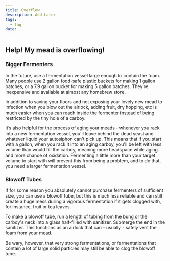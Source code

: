 ```yaml
---
title: Overflow
description: Add Later
tags:
  - faq
date:
---
```


## Help! My mead is overflowing!

### Bigger Fermenters

In the future, use a fermentation vessel large enough to contain the foam. Many people use 2 gallon food-safe plastic
buckets for making 1 gallon batches, or a 7.9 gallon bucket for making 5 gallon batches. They're inexpensive and
available at almost any homebrew store.

In addition to saving your floors and not exposing your lovely new mead to infection when you blow out the airlock,
adding fruit, dry hopping, etc is much easier when you can reach inside the fermenter instead of being restricted by the
tiny hole of a carboy.

It’s also helpful for the process of aging your meads - whenever you rack into a new fermentation vessel, you'll leave
behind the dead yeast and whatever liquid your autosiphon can't pick up. This means that if you start with a gallon,
when you rack it into an aging carboy, you'll be left with less volume than would fill the carboy, meaning more
headspace while aging and more chance of oxidation. Fermenting a little more than your target volume to start with will
prevent this from being a problem, and to do that, you need a larger fermentation vessel.

### Blowoff Tubes

If for some reason you absolutely cannot purchase fermenters of sufficient size, you can use a blowoff tube, but this is
much less reliable and can still create a huge mess during a vigorous fermentation if it gets clogged with, for
instance, fruit or tea leaves.

To make a blowoff tube, run a length of tubing from the bung or the carboy's neck into a glass half-filled with
sanitizer. Submerge the end in the sanitizer. This functions as an airlock that can - usually - safely vent the foam
from your mead.

Be wary, however, that very strong fermentations, or fermentations that contain a lot of large solid particles may still
be able to clog the blowoff tube.
